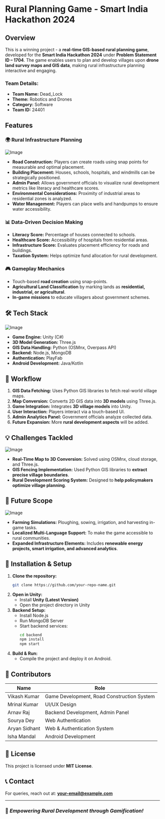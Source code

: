 # Rural Planning Game - Smart India Hackathon 2024

## Overview
This is a winning project - a **real-time GIS-based rural planning game**, developed for the **Smart India Hackathon 2024** under **Problem Statement ID – 1704**. The game enables users to plan and develop villages upon **drone land survey maps and GIS data**, making rural infrastructure planning interactive and engaging.

### Team Details:
- **Team Name:** Dead_Lock
- **Theme:** Robotics and Drones
- **Category:** Software
- **Team ID:** 24401

## Features
### 🌍 **Rural Infrastructure Planning**
![Image](https://github.com/user-attachments/assets/a377d244-4d20-4acc-8755-f56d049a9e68)
- **Road Construction:** Players can create roads using snap points for measurable and optimal placement.
- **Building Placement:** Houses, schools, hospitals, and windmills can be strategically positioned.
- **Admin Panel:** Allows government officials to visualize rural development metrics like literacy and healthcare scores.
- **Environmental Considerations:** Proximity of industrial areas to residential zones is analyzed.
- **Water Management:** Players can place wells and handpumps to ensure water accessibility.

### 📊 **Data-Driven Decision Making**
- **Literacy Score:** Percentage of houses connected to schools.
- **Healthcare Score:** Accessibility of hospitals from residential areas.
- **Infrastructure Score:** Evaluates placement efficiency for roads and buildings.
- **Taxation System:** Helps optimize fund allocation for rural development.

### 🎮 **Gameplay Mechanics**
- Touch-based **road creation** using snap-points.
- **Agricultural Land Classification** by marking lands as **residential, industrial, or agricultural**.
- **In-game missions** to educate villagers about government schemes.

## 🛠 Tech Stack
![Image](https://github.com/user-attachments/assets/e617c040-9816-4d67-9d75-17f434eb69fa)
- **Game Engine:** Unity (C#)
- **3D Model Generation:** Three.js
- **GIS Data Handling:** Python (OSMnx, Overpass API)
- **Backend:** Node.js, MongoDB
- **Authentication:** PlayFab
- **Android Development:** Java/Kotlin

## 🔄 Workflow
1. **GIS Data Fetching:** Uses Python GIS libraries to fetch real-world village maps.
2. **Map Conversion:** Converts 2D GIS data into **3D models** using Three.js.
3. **Game Integration:** Integrates **3D village models** into Unity.
4. **User Interaction:** Players interact via a touch-based UI.
5. **Admin Analytics Panel:** Government officials analyze collected data.
6. **Future Expansion:** More **rural development aspects** will be added.

## 💡 Challenges Tackled
![Image](https://github.com/user-attachments/assets/227bf255-935f-452f-b9f4-330859d81d6c)
- **Real-Time Map to 3D Conversion:** Solved using OSMnx, cloud storage, and Three.js.
- **GIS Fencing Implementation:** Used Python GIS libraries to **extract precise village boundaries**.
- **Rural Development Scoring System:** Designed to **help policymakers optimize village planning**.

## 🚀 Future Scope
![Image](https://github.com/user-attachments/assets/ab7eba19-d2e7-4726-92a2-a045049b5763)
- **Farming Simulations:** Ploughing, sowing, irrigation, and harvesting in-game tasks.
- **Localized Multi-Language Support:** To make the game accessible to rural communities.
- **Expanded Infrastructure Elements:** Includes **renewable energy projects, smart irrigation, and advanced analytics**.

## 📌 Installation & Setup
1. **Clone the repository:**
   ```bash
   git clone https://github.com/your-repo-name.git
   ```
2. **Open in Unity:**
   - Install **Unity (Latest Version)**
   - Open the project directory in Unity
3. **Backend Setup:**
   - Install Node.js
   - Run MongoDB Server
   - Start backend services:
     ```bash
     cd backend
     npm install
     npm start
     ```
4. **Build & Run:**
   - Compile the project and deploy it on Android.

## 🤝 Contributors
| Name | Role |
|------|------|
| Vikash Kumar | Game Development, Road Construction System |
| Mrinal Kumar | UI/UX Design |
| Arnav Raj | Backend Development, Admin Panel |
| Sourya Dey | Web Authentication |
| Aryan Sidhant | Web & Authentication System |
| Isha Mandal | Android Development |

## 📜 License
This project is licensed under **MIT License**.

## 📞 Contact
For queries, reach out at: **your-email@example.com**

---
### 🎯 *Empowering Rural Development through Gamification!*


